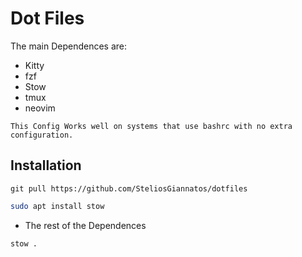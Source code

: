 # Dot Files

The main Dependences are:

- Kitty
- fzf
- Stow
- tmux
- neovim

`This Config Works well on systems that use bashrc with no extra configuration.`

## Installation

```git
git pull https://github.com/SteliosGiannatos/dotfiles
```

```bash
sudo apt install stow
```

- The rest of the Dependences

```bash
stow .
```
